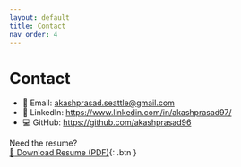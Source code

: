 ```yaml
---
layout: default
title: Contact
nav_order: 4
---
```


# Contact

- 📧 Email: [akashprasad.seattle@gmail.com](mailto:akashprasad.seattle@gmail.com)  
- 👔 LinkedIn: <https://www.linkedin.com/in/akashprasad97/>  
- 💻 GitHub: <https://github.com/akashprasad96>  

Need the resume?  
[:page_facing_up: Download Resume (PDF)](assets/files/AkashPrasad_PM_Analytical_Resume.pdf){: .btn }
